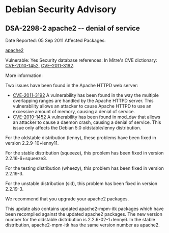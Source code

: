
Debian Security Advisory
========================


DSA-2298-2 apache2 -- denial of service
---------------------------------------



Date Reported:
05 Sep 2011
Affected Packages:

[apache2](https://packages.debian.org/src:apache2)

Vulnerable:
Yes
Security database references:
In Mitre's CVE dictionary: [CVE-2010-1452](https://security-tracker.debian.org/tracker/CVE-2010-1452), [CVE-2011-3192](https://security-tracker.debian.org/tracker/CVE-2011-3192).  

More information:

Two issues have been found in the Apache HTTPD web server:


* [CVE-2011-3192](https://security-tracker.debian.org/tracker/CVE-2011-3192)
A vulnerability has been found in the way the multiple overlapping
ranges are handled by the Apache HTTPD server. This vulnerability
allows an attacker to cause Apache HTTPD to use an excessive amount of
memory, causing a denial of service.
* [CVE-2010-1452](https://security-tracker.debian.org/tracker/CVE-2010-1452)
A vulnerability has been found in mod\_dav that allows an attacker to
cause a daemon crash, causing a denial of service. This issue only
affects the Debian 5.0 oldstable/lenny distribution.


For the oldstable distribution (lenny), these problems have been fixed
in version 2.2.9-10+lenny11.


For the stable distribution (squeeze), this problem has been fixed in
version 2.2.16-6+squeeze3.


For the testing distribution (wheezy), this problem has been fixed in
version 2.2.19-3.


For the unstable distribution (sid), this problem has been fixed in
version 2.2.19-3.


We recommend that you upgrade your apache2 packages.


This update also contains updated apache2-mpm-itk packages which have
been recompiled against the updated apache2 packages. The new version
number for the oldstable distribution is 2.2.6-02-1+lenny6. In the
stable distribution, apache2-mpm-itk has the same version number as
apache2.





